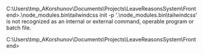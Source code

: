 C:\Users\tmp_AKorshunov\Documents\Projects\LeaveReasonsSystem\Frontend>.\node_modules\.bin\tailwindcss init -p
'.\node_modules\.bin\tailwindcss' is not recognized as an internal or external command,
operable program or batch file.

C:\Users\tmp_AKorshunov\Documents\Projects\LeaveReasonsSystem\Frontend>
